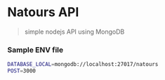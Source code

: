 # Natours API

> simple nodejs API using MongoDB

### Sample ENV file

```sh
DATABASE_LOCAL=mongodb://localhost:27017/natours
POST=3000
```